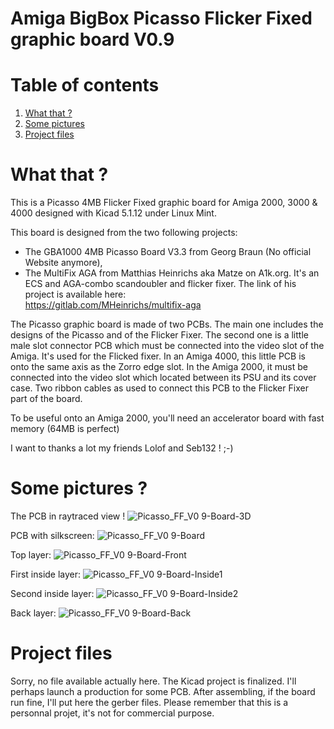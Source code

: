 # Amiga BigBox Picasso Flicker Fixed graphic board V0.9

# Table of contents
1. [What that ?](#P1)
2. [Some pictures](#P2)
3. [Project files](#P3)

# What that ? <a name="P1"></a>
This is a Picasso 4MB Flicker Fixed graphic board for Amiga 2000, 3000 &amp; 4000 designed with Kicad 5.1.12 under Linux Mint.

This board is designed from the two following projects:
  - The GBA1000 4MB Picasso Board V3.3 from Georg Braun (No official Website anymore),
  - The MultiFix AGA from Matthias Heinrichs aka Matze on A1k.org. It's an ECS and AGA-combo scandoubler and flicker fixer.
  The link of his project is available here:  
  https://gitlab.com/MHeinrichs/multifix-aga
    
The Picasso graphic board is made of two PCBs. The main one includes the designs of the Picasso and of the Flicker Fixer. The second one is a little male slot connector PCB which must be connected into the video slot of the Amiga. It's used for the Flicked fixer. In an Amiga 4000, this little PCB is onto the same axis as the Zorro edge slot. In the Amiga 2000, it must be connected into the video slot which located between its PSU and its cover case. Two ribbon cables as used to connect this PCB to the Flicker Fixer part of the board. 

To be useful onto an Amiga 2000, you'll need an accelerator board with fast memory (64MB is perfect) 

I want to thanks a lot my friends Lolof and Seb132 ! ;-)

# Some pictures ? <a name="P2"></a>
  
The PCB in raytraced view !
![Picasso_FF_V0 9-Board-3D](https://user-images.githubusercontent.com/80821708/192138232-0980a8f4-f7ab-41ed-835d-e44e98105e04.png)

PCB with silkscreen:
![Picasso_FF_V0 9-Board](https://user-images.githubusercontent.com/80821708/192138204-b8575fb5-7632-45b8-b50c-aa4279b76107.png)

Top layer:
![Picasso_FF_V0 9-Board-Front](https://user-images.githubusercontent.com/80821708/192138208-3882107a-19d0-4e16-9dbd-e4f735679f8a.png)

First inside layer:
![Picasso_FF_V0 9-Board-Inside1](https://user-images.githubusercontent.com/80821708/192138212-ad65cb16-fbc5-4c6e-8a14-595d25aa4300.png)

Second inside layer:
![Picasso_FF_V0 9-Board-Inside2](https://user-images.githubusercontent.com/80821708/192138219-f35df53d-d64d-4f8e-9ac6-da8bce98c020.png)

Back layer:
![Picasso_FF_V0 9-Board-Back](https://user-images.githubusercontent.com/80821708/192138207-c43ad853-ff0e-43da-a6f0-e8d194fdb732.png)
  
  
# Project files <a name="P3"></a>
  
Sorry, no file available actually here.
The Kicad project is finalized. I'll perhaps launch a production for some PCB. After assembling, if the board run fine, I'll put here the gerber files. Please remember that this is a personnal projet, it's not for commercial purpose.  
